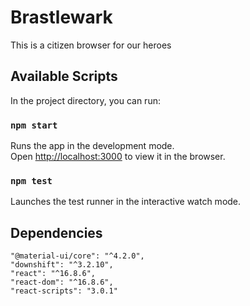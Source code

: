 # Brastlewark

This is a citizen browser for our heroes

## Available Scripts

In the project directory, you can run:

### `npm start`

Runs the app in the development mode.<br>
Open [http://localhost:3000](http://localhost:3000) to view it in the browser.

### `npm test`

Launches the test runner in the interactive watch mode.

## Dependencies

    "@material-ui/core": "^4.2.0",
    "downshift": "^3.2.10",
    "react": "^16.8.6",
    "react-dom": "^16.8.6",
    "react-scripts": "3.0.1"
    
## 
    